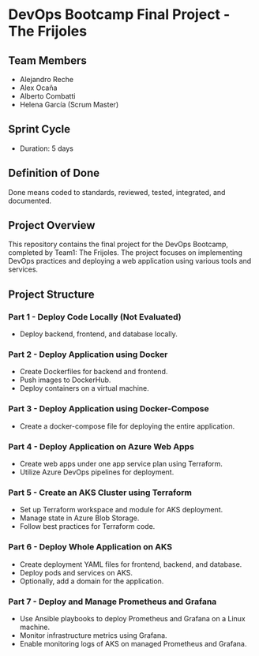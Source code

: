 # DevOps Bootcamp Final Project - The Frijoles

## Team Members
- Alejandro Reche
- Alex Ocaña
- Alberto Combatti
- Helena García (Scrum Master)

## Sprint Cycle
- Duration: 5 days
 
## Definition of Done
Done means coded to standards, reviewed, tested, integrated, and documented.

## Project Overview

This repository contains the final project for the DevOps Bootcamp, completed by Team1: The Frijoles. The project focuses on implementing DevOps practices and deploying a web application using various tools and services.

 
## Project Structure

### Part 1 - Deploy Code Locally (Not Evaluated)
- Deploy backend, frontend, and database locally.

### Part 2 - Deploy Application using Docker
- Create Dockerfiles for backend and frontend.
- Push images to DockerHub.
- Deploy containers on a virtual machine.

### Part 3 - Deploy Application using Docker-Compose
- Create a docker-compose file for deploying the entire application.

### Part 4 - Deploy Application on Azure Web Apps
- Create web apps under one app service plan using Terraform.
- Utilize Azure DevOps pipelines for deployment.

### Part 5 - Create an AKS Cluster using Terraform 
- Set up Terraform workspace and module for AKS deployment.
- Manage state in Azure Blob Storage.
- Follow best practices for Terraform code.

### Part 6 - Deploy Whole Application on AKS  
- Create deployment YAML files for frontend, backend, and database.
- Deploy pods and services on AKS.
- Optionally, add a domain for the application.

### Part 7 - Deploy and Manage Prometheus and Grafana
- Use Ansible playbooks to deploy Prometheus and Grafana on a Linux machine.
- Monitor infrastructure metrics using Grafana.
- Enable monitoring logs of AKS on managed Prometheus and Grafana.

 